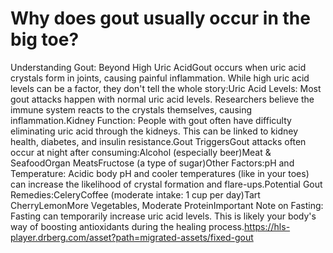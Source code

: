# Why does gout usually occur in the big toe?

Understanding Gout: Beyond High Uric AcidGout occurs when uric acid crystals form in joints, causing painful inflammation. While high uric acid levels can be a factor, they don't tell the whole story:Uric Acid Levels: Most gout attacks happen with normal uric acid levels. Researchers believe the immune system reacts to the crystals themselves, causing inflammation.Kidney Function: People with gout often have difficulty eliminating uric acid through the kidneys. This can be linked to kidney health, diabetes, and insulin resistance.Gout TriggersGout attacks often occur at night after consuming:Alcohol (especially beer)Meat & SeafoodOrgan MeatsFructose (a type of sugar)Other Factors:pH and Temperature: Acidic body pH and cooler temperatures (like in your toes) can increase the likelihood of crystal formation and flare-ups.Potential Gout Remedies:CeleryCoffee (moderate intake: 1 cup per day)Tart CherryLemonMore Vegetables, Moderate ProteinImportant Note on Fasting: Fasting can temporarily increase uric acid levels. This is likely your body's way of boosting antioxidants during the healing process.https://hls-player.drberg.com/asset?path=migrated-assets/fixed-gout